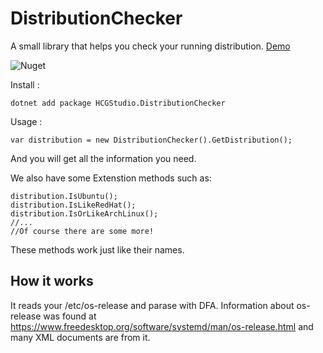 # DistributionChecker
A small library that helps you check your running distribution. [Demo](https://github.com/HCGStudio/DistributionChecker/blob/main/demo/DistributionCheckerDemo/Program.cs)

![Nuget](https://img.shields.io/nuget/dt/HCGStudio.DistributionChecker)

Install :
``` shell
dotnet add package HCGStudio.DistributionChecker
```

Usage :
``` CSharp
var distribution = new DistributionChecker().GetDistribution();
```
And you will get all the information you need.

We also have some Extenstion methods such as:
``` CSharp
distribution.IsUbuntu();
distribution.IsLikeRedHat();
distribution.IsOrLikeArchLinux();
//...
//Of course there are some more!
```
These methods work just like their names. 

## How it works

It reads your /etc/os-release and parase with DFA.
Information about os-release was found at https://www.freedesktop.org/software/systemd/man/os-release.html and many XML documents are from it.
